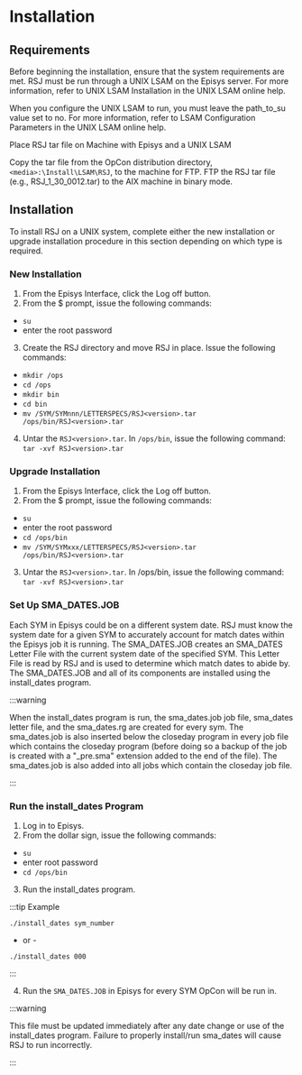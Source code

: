 # Installation

## Requirements

Before beginning the installation, ensure that the system requirements are met. RSJ must be run through a UNIX LSAM on the Episys server. For more information, refer to UNIX LSAM Installation in the UNIX LSAM online help. 

When you configure the UNIX LSAM to run, you must leave the path_to_su value set to no. For more information, refer to LSAM Configuration Parameters in the UNIX LSAM online help.

Place RSJ tar file on Machine with Episys and a UNIX LSAM

Copy the tar file from the OpCon distribution directory, ```<media>:\Install\LSAM\RSJ```, to the machine for FTP.
FTP the RSJ tar file (e.g., RSJ_1_30_0012.tar) to the AIX machine in binary mode.

## Installation

To install RSJ on a UNIX system, complete either the new installation or upgrade installation procedure in this section depending on which type is required.

### New Installation

1. From the Episys Interface, click the Log off button.
2. From the $ prompt, issue the following commands:
* ```su```
* enter the root password
3. Create the RSJ directory and move RSJ in place. Issue the following commands:
* ```mkdir /ops```
* ```cd /ops```
* ```mkdir bin```
* ```cd bin```
* ```mv /SYM/SYMnnn/LETTERSPECS/RSJ<version>.tar /ops/bin/RSJ<version>.tar```
4. Untar the ```RSJ<version>.tar```. In ```/ops/bin```, issue the following command:
```tar -xvf RSJ<version>.tar```

### Upgrade Installation

1. From the Episys Interface, click the Log off button.
2. From the $ prompt, issue the following commands:
* ```su```
* enter the root password
* ```cd /ops/bin```
* ```mv /SYM/SYMxxx/LETTERSPECS/RSJ<version>.tar /ops/bin/RSJ<version>.tar```
3. Untar the ```RSJ<version>.tar```. In /ops/bin, issue the following command:
```tar -xvf RSJ<version>.tar```

### Set Up SMA_DATES.JOB

Each SYM in Episys could be on a different system date. RSJ must know the system date for a given SYM to accurately account for match dates within the Episys job it is running. The SMA_DATES.JOB creates an SMA_DATES Letter File with the current system date of the specified SYM. This Letter File is read by RSJ and is used to determine which match dates to abide by. The SMA_DATES.JOB and all of its components are installed using the install_dates program.

:::warning

When the install_dates program is run, the sma_dates.job job file, sma_dates letter file, and the sma_dates.rg are created for every sym. The sma_dates.job is also inserted below the closeday program in every job file which contains the closeday program (before doing so a backup of the job is created with a "_pre.sma" extension added to the end of the file). The sma_dates.job is also added into all jobs which contain the closeday job file.

:::

### Run the install_dates Program

1. Log in to Episys.
2. From the dollar sign, issue the following commands:
* ```su```
* enter root password
* ```cd /ops/bin```
3. Run the install_dates program.

:::tip Example

```./install_dates sym_number```

- or -

```./install_dates 000```

:::

4. Run the ```SMA_DATES.JOB``` in Episys for every SYM OpCon will be run in.

:::warning

This file must be updated immediately after any date change or use of the install_dates program. Failure to properly install/run sma_dates will cause RSJ to run incorrectly.

:::